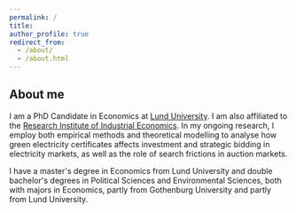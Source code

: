 ```yaml
---
permalink: /
title: 
author_profile: true
redirect_from: 
  - /about/
  - /about.html
---
```


## About me
I am a PhD Candidate in Economics at <a href='https://portal.research.lu.se/sv/persons/kajsa-ganhammar' target='_blank'>Lund University</a>. I am also affiliated to the <a href='https://www.ifn.se/forskare/doktorander/kajsa-ganhammar/' target='_blank'>Research Institute of Industrial Economics</a>. In my ongoing research, I employ both empirical methods and theoretical modelling to analyse how green electricity certificates affects investment and strategic bidding in electricity markets, as well as the role of search frictions in auction markets.  

I have a master's degree in Economics from Lund University and double bachelor's degrees in Political Sciences and Environmental Sciences, both with majors in Economics, partly from Gothenburg University and partly from Lund University. 





